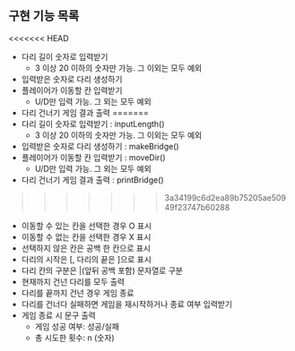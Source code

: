 ## 구현 기능 목록

<<<<<<< HEAD
- 다리 길이 숫자로 입력받기
  - 3 이상 20 이하의 숫자만 가능. 그 이외는 모두 예외
- 입력받은 숫자로 다리 생성하기
- 플레이어가 이동할 칸 입력받기
  - U/D만 입력 가능. 그 외는 모두 예외
- 다리 건너기 게임 결과 출력
=======
- 다리 길이 숫자로 입력받기 : inputLength()
  - 3 이상 20 이하의 숫자만 가능. 그 이외는 모두 예외
- 입력받은 숫자로 다리 생성하기 : makeBridge()
- 플레이어가 이동할 칸 입력받기 : moveDir()
  - U/D만 입력 가능. 그 외는 모두 예외
- 다리 건너기 게임 결과 출력 : printBridge()
>>>>>>> 3a34199c6d2ea89b75205ae50949f23747b60288
  - 이동할 수 있는 칸을 선택한 경우 O 표시
  - 이동할 수 없는 칸을 선택한 경우 X 표시
  - 선택하지 않은 칸은 공백 한 칸으로 표시
  - 다리의 시작은 [, 다리의 끝은 ]으로 표시
  - 다리 칸의 구분은 |(앞뒤 공백 포함) 문자열로 구분
  - 현재까지 건넌 다리를 모두 출력
- 다리를 끝까지 건넌 경우 게임 종료
- 다리를 건너다 실패하면 게임을 재시작하거나 종료 여부 입력받기
- 게임 종료 시 문구 출력
  - 게임 성공 여부: 성공/실패
  - 총 시도한 횟수: n (숫자)
